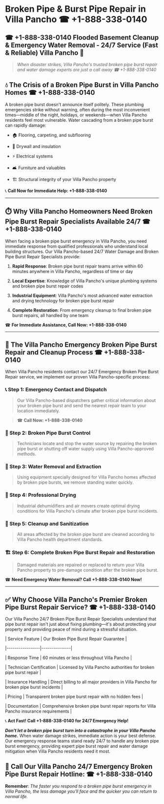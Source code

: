 # Broken Pipe & Burst Pipe Repair in Villa Pancho ☎ +1-888-338-0140  
## ☎ +1-888-338-0140 Flooded Basement Cleanup & Emergency Water Removal - 24/7 Service (Fast & Reliable) Villa Pancho 🚨  

> *When disaster strikes, Villa Pancho's trusted broken pipe burst repair and water damage experts are just a call away ☎ +1-888-338-0140*  

## 💧 The Crisis of a Broken Pipe Burst in Villa Pancho Homes ☎ +1-888-338-0140  

A broken pipe burst doesn't announce itself politely. These plumbing emergencies strike without warning, often during the most inconvenient times—middle of the night, holidays, or weekends—when Villa Pancho residents feel most vulnerable. Water cascading from a broken pipe burst can rapidly damage:  

* 🏠 Flooring, carpeting, and subflooring  
* 🧱 Drywall and insulation  
* ⚡ Electrical systems  
* 🛋️ Furniture and valuables  
* 🏗️ Structural integrity of your Villa Pancho property  

📞 **Call Now for Immediate Help: +1-888-338-0140**  

---  

## ⏱️ Why Villa Pancho Homeowners Need Broken Pipe Burst Repair Specialists Available 24/7 ☎ +1-888-338-0140  

When facing a broken pipe burst emergency in Villa Pancho, you need immediate response from qualified professionals who understand local building structures. Our Villa Pancho-based 24/7 Water Damage and Broken Pipe Burst Repair Specialists provide:  

1. **Rapid Response**: Broken pipe burst repair teams arrive within 60 minutes anywhere in Villa Pancho, regardless of time or day  
2. **Local Expertise**: Knowledge of Villa Pancho's unique plumbing systems and broken pipe burst repair codes  
3. **Industrial Equipment**: Villa Pancho's most advanced water extraction and drying technology for broken pipe burst repair  
4. **Complete Restoration**: From emergency cleanup to final broken pipe burst repairs, all handled by one team  

☎ **For Immediate Assistance, Call Now: +1-888-338-0140**  

---  

## 🔧 The Villa Pancho Emergency Broken Pipe Burst Repair and Cleanup Process ☎ +1-888-338-0140  

When Villa Pancho residents contact our 24/7 Emergency Broken Pipe Burst Repair service, we implement our proven Villa Pancho-specific process:  

### 📞 Step 1: Emergency Contact and Dispatch  
> Our Villa Pancho-based dispatchers gather critical information about your broken pipe burst and send the nearest repair team to your location immediately.  
> ☎ **Call Now: +1-888-338-0140**  

### 🚿 Step 2: Broken Pipe Burst Control  
> Technicians locate and stop the water source by repairing the broken pipe burst or shutting off water supply using Villa Pancho-approved methods.  

### 🌊 Step 3: Water Removal and Extraction  
> Using equipment specially designed for Villa Pancho homes affected by broken pipe bursts, we remove standing water quickly.  

### 💨 Step 4: Professional Drying  
> Industrial dehumidifiers and air movers create optimal drying conditions for Villa Pancho's climate after broken pipe burst incidents.  

### 🧼 Step 5: Cleanup and Sanitization  
> All areas affected by the broken pipe burst are cleaned according to Villa Pancho health department standards.  

### 🏗️ Step 6: Complete Broken Pipe Burst Repair and Restoration  
> Damaged materials are repaired or replaced to return your Villa Pancho property to pre-damage condition after the broken pipe burst.  

☎ **Need Emergency Water Removal? Call +1-888-338-0140 Now!**  

---  

## ✅ Why Choose Villa Pancho's Premier Broken Pipe Burst Repair Service? ☎ +1-888-338-0140  

Our Villa Pancho 24/7 Broken Pipe Burst Repair Specialists understand that pipe burst repair isn't just about fixing plumbing—it's about protecting your property and providing peace of mind during a stressful situation.  

| Service Feature | Our Broken Pipe Burst Repair Guarantee |  
|-----------------|---------------|  
| Response Time | 60 minutes or less throughout Villa Pancho |  
| Technician Certification | Licensed by Villa Pancho authorities for broken pipe burst repair |  
| Insurance Handling | Direct billing to all major providers in Villa Pancho for broken pipe burst incidents |  
| Pricing | Transparent broken pipe burst repair with no hidden fees |  
| Documentation | Comprehensive broken pipe burst repair reports for Villa Pancho insurance requirements |  

📞 **Act Fast! Call +1-888-338-0140 for 24/7 Emergency Help!**  

***Don't let a broken pipe burst turn into a catastrophe in your Villa Pancho home.*** When water damage strikes, immediate action is your best defense. Our emergency response teams stand ready 24/7 to handle any broken pipe burst emergency, providing expert pipe burst repair and water damage mitigation when Villa Pancho residents need it most.  

## 📱 Call Our Villa Pancho 24/7 Emergency Broken Pipe Burst Repair Hotline: ☎ +1-888-338-0140  

**Remember**: *The faster you respond to a broken pipe burst emergency in Villa Pancho, the less damage you'll face and the quicker you can return to normal life.*